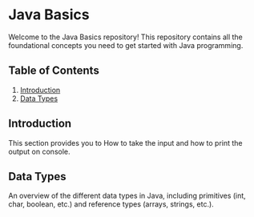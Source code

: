 # Java Basics

Welcome to the Java Basics repository! This repository contains all the foundational concepts you need to get started with Java programming.

## Table of Contents

1. [Introduction](#introduction)
2. [Data Types](#data-types)

## Introduction
This section provides you to How to take the input and how to print the output on console.


## Data Types

An overview of the different data types in Java, including primitives (int, char, boolean, etc.) and reference types (arrays, strings, etc.).

